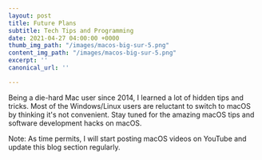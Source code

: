 ```yaml
---
layout: post
title: Future Plans
subtitle: Tech Tips and Programming
date: 2021-04-27 04:00:00 +0000
thumb_img_path: "/images/macos-big-sur-5.png"
content_img_path: "/images/macos-big-sur-5.png"
excerpt: ''
canonical_url: ''

---
```

Being a die-hard Mac user since 2014, I learned a lot of hidden tips and tricks. Most of the Windows/Linux users are reluctant to switch to macOS by thinking it's not convenient. Stay tuned for the amazing macOS tips and software development hacks on macOS. 

Note: As time permits, I will start posting macOS videos on YouTube and update this blog section regularly. 